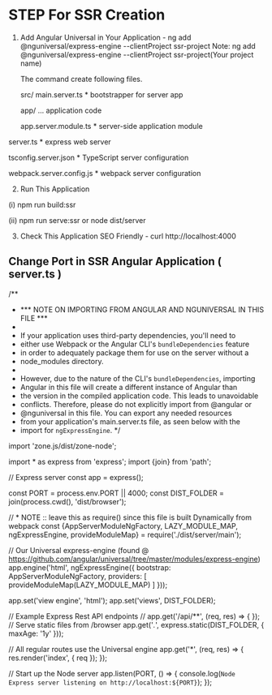 # STEP For SSR Creation

1.  Add Angular Universal in Your Application - ng add @nguniversal/express-engine --clientProject ssr-project
Note: ng add @nguniversal/express-engine --clientProject ssr-project(Your project name)
    
    The command create following files.
    
    src/
    main.server.ts             * bootstrapper for server app
    
    app/ ...                   application code
    
      app.server.module.ts     * server-side application module
      
  server.ts                    * express web server
  
  tsconfig.server.json         * TypeScript server configuration
  
  webpack.server.config.js     * webpack server configuration
  

2.  Run This Application

  (i) npm run build:ssr
  
  (ii) npm run serve:ssr  or node dist/server
  

3.  Check This Application SEO Friendly - curl http://localhost:4000


   Change Port in SSR Angular Application ( server.ts )
  ---------------------------------------------------------------


/**
 * *** NOTE ON IMPORTING FROM ANGULAR AND NGUNIVERSAL IN THIS FILE ***
 *
 * If your application uses third-party dependencies, you'll need to
 * either use Webpack or the Angular CLI's `bundleDependencies` feature
 * in order to adequately package them for use on the server without a
 * node_modules directory.
 *
 * However, due to the nature of the CLI's `bundleDependencies`, importing
 * Angular in this file will create a different instance of Angular than
 * the version in the compiled application code. This leads to unavoidable
 * conflicts. Therefore, please do not explicitly import from @angular or
 * @nguniversal in this file. You can export any needed resources
 * from your application's main.server.ts file, as seen below with the
 * import for `ngExpressEngine`.
 */

import 'zone.js/dist/zone-node';

import * as express from 'express';
import {join} from 'path';

// Express server
const app = express();

const PORT = process.env.PORT || 4000;
const DIST_FOLDER = join(process.cwd(), 'dist/browser');

// * NOTE :: leave this as require() since this file is built Dynamically from webpack
const {AppServerModuleNgFactory, LAZY_MODULE_MAP, ngExpressEngine, provideModuleMap} = require('./dist/server/main');

// Our Universal express-engine (found @ https://github.com/angular/universal/tree/master/modules/express-engine)
app.engine('html', ngExpressEngine({
  bootstrap: AppServerModuleNgFactory,
  providers: [
    provideModuleMap(LAZY_MODULE_MAP)
  ]
}));

app.set('view engine', 'html');
app.set('views', DIST_FOLDER);

// Example Express Rest API endpoints
// app.get('/api/**', (req, res) => { });
// Serve static files from /browser
app.get('*.*', express.static(DIST_FOLDER, {
  maxAge: '1y'
}));

// All regular routes use the Universal engine
app.get('*', (req, res) => {
  res.render('index', { req });
});

// Start up the Node server
app.listen(PORT, () => {
  console.log(`Node Express server listening on http://localhost:${PORT}`);
});
